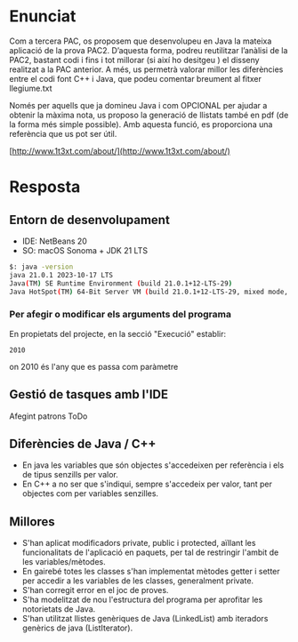 # Enunciat

Com a tercera PAC, os proposem que desenvolupeu en Java la mateixa aplicació de la prova PAC2. D’aquesta forma, podreu reutilitzar l’anàlisi de la PAC2, bastant codi i fins i tot millorar (si així ho desitgeu ) el disseny realitzat a la PAC anterior. A més, us permetrà valorar millor les diferències entre el codi font C++ i Java, que podeu comentar breument al fitxer llegiume.txt

Només per aquells que ja domineu Java i com OPCIONAL per ajudar a obtenir la màxima nota, us proposo la generació de llistats també en pdf (de la forma més simple possible). Amb aquesta funció, es proporciona una referència que us pot ser útil.

[http://www.1t3xt.com/about/](http://www.1t3xt.com/about/)

# Resposta


## Entorn de desenvolupament

- IDE: NetBeans 20
- SO: macOS Sonoma + JDK 21 LTS

```sh
$: java -version
java 21.0.1 2023-10-17 LTS
Java(TM) SE Runtime Environment (build 21.0.1+12-LTS-29)
Java HotSpot(TM) 64-Bit Server VM (build 21.0.1+12-LTS-29, mixed mode, sharing)
```

### Per afegir o modificar els arguments del programa

En propietats del projecte, en la secció "Execució" establir:

```
2010
```

on 2010 és l'any que es passa com paràmetre

## Gestió de tasques amb l'IDE

Afegint patrons ToDo


## Diferències de Java / C++

- En java les variables que són objectes s'accedeixen per referència i els de tipus senzills per valor.
- En C++ a no ser que s'indiqui, sempre s'accedeix per valor, tant per objectes com per variables senzilles.


## Millores

- S'han aplicat modificadors private, public i protected, aïllant les funcionalitats de l'aplicació en paquets, per tal de restringir l'ambit de les variables/mètodes.
- En gairebé totes les classes s'han implementat mètodes getter i setter per accedir a les variables de les classes, generalment private.
- S'han corregit error en el joc de proves.
- S'ha modelitzat de nou l'estructura del programa per aprofitar les notorietats de Java.
- S'han utilitzat llistes genèriques de Java (LinkedList) amb iteradors genèrics de java (ListIterator).
